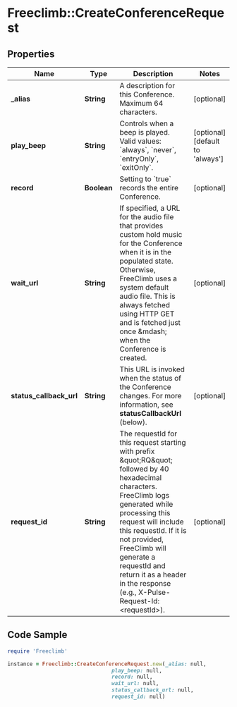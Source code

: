 # Freeclimb::CreateConferenceRequest

## Properties

Name | Type | Description | Notes
------------ | ------------- | ------------- | -------------
**_alias** | **String** | A description for this Conference. Maximum 64 characters. | [optional] 
**play_beep** | **String** | Controls when a beep is played. Valid values: &#x60;always&#x60;, &#x60;never&#x60;, &#x60;entryOnly&#x60;, &#x60;exitOnly&#x60;. | [optional] [default to &#39;always&#39;]
**record** | **Boolean** | Setting to &#x60;true&#x60; records the entire Conference. | [optional] 
**wait_url** | **String** | If specified, a URL for the audio file that provides custom hold music for the Conference when it is in the populated state. Otherwise, FreeClimb uses a system default audio file. This is always fetched using HTTP GET and is fetched just once &amp;mdash; when the Conference is created. | [optional] 
**status_callback_url** | **String** | This URL is invoked when the status of the Conference changes. For more information, see **statusCallbackUrl** (below). | [optional] 
**request_id** | **String** | The requestId for this request starting with prefix \&quot;RQ\&quot; followed by 40 hexadecimal characters. FreeClimb logs generated while processing this request will include this requestId. If it is not provided, FreeClimb will generate a requestId and return it as a header in the response (e.g., X-Pulse-Request-Id: &lt;requestId&gt;). | [optional] 

## Code Sample

```ruby
require 'Freeclimb'

instance = Freeclimb::CreateConferenceRequest.new(_alias: null,
                                 play_beep: null,
                                 record: null,
                                 wait_url: null,
                                 status_callback_url: null,
                                 request_id: null)
```


